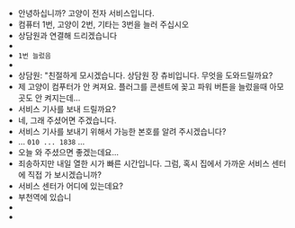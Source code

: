- 안녕하십니까? 고양이 전자 서비스입니다.
- 컴퓨터 1번, 고양이 2번, 기타는 3번을 늘러 주십시오
- 상담원과 연결해 드리겠습니다
-
- `1번 늘렀음`
-
- 상담원: "친절하게 모시겠습니다. 상담원 장 츄비입니다. 무엇을 도와드릴까요?
- 제 고양이 컴푸터가 안 켜져요.  플러그를 콘센트에 꽂고 파워 버튼을 늘렀을때 아모곳도 안 켜지는데...
- 서비스 기사를 보내 드릴까요?
- 네, 그래 주셨어면 주겠습니다.
- 서비스 기사를 보내기 위해서 가능한 본호를 알려 주시겠습니다?
- ... `010 ... 1838` ...
- 오늘 와 주셨으면 좋겠는데요...
- 죄송하지만 내일 열한 시가 빠른 시간입니다. 그럼, 혹시 집에서 가까운 서비스 센터에 직접 가 보시겠습니까?
- 서비스 센터가 어디에 있는데요?
- 부천역에 있습니
-
-